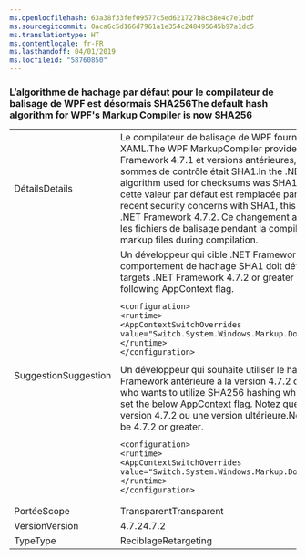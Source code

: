 ```yaml
---
ms.openlocfilehash: 63a38f33fef09577c5ed621727b8c38e4c7e1bdf
ms.sourcegitcommit: 0aca6c5d166d7961a1e354c248495645b97a1dc5
ms.translationtype: HT
ms.contentlocale: fr-FR
ms.lasthandoff: 04/01/2019
ms.locfileid: "58760850"
---
```

### <a name="the-default-hash-algorithm-for-wpfs-markup-compiler-is-now-sha256"></a><span data-ttu-id="194ba-101">L’algorithme de hachage par défaut pour le compilateur de balisage de WPF est désormais SHA256</span><span class="sxs-lookup"><span data-stu-id="194ba-101">The default hash algorithm for WPF's Markup Compiler is now SHA256</span></span>

|   |   |
|---|---|
|<span data-ttu-id="194ba-102">Détails</span><span class="sxs-lookup"><span data-stu-id="194ba-102">Details</span></span>|<span data-ttu-id="194ba-103">Le compilateur de balisage de WPF fournit des services de compilation pour les fichiers de balisage XAML.</span><span class="sxs-lookup"><span data-stu-id="194ba-103">The WPF MarkupCompiler provides compilation services for XAML markup files.</span></span>  <span data-ttu-id="194ba-104">Dans .NET Framework 4.7.1 et versions antérieures, l’algorithme de hachage par défaut utilisé pour les sommes de contrôle était SHA1.</span><span class="sxs-lookup"><span data-stu-id="194ba-104">In the .NET Framework 4.7.1 and earlier versions, the default hash algorithm used for checksums was SHA1.</span></span> <span data-ttu-id="194ba-105">En raison des récents problèmes de sécurité avec SHA1, cette valeur par défaut est remplacée par SHA256 à compter de .NET Framework 4.7.2.</span><span class="sxs-lookup"><span data-stu-id="194ba-105">Due to recent security concerns with SHA1, this default has been changed to SHA256 starting with the .NET Framework 4.7.2.</span></span>  <span data-ttu-id="194ba-106">Ce changement affecte toutes les générations de somme de contrôle pour les fichiers de balisage pendant la compilation.</span><span class="sxs-lookup"><span data-stu-id="194ba-106">This change affects all checksum generation for markup files during compilation.</span></span>|
|<span data-ttu-id="194ba-107">Suggestion</span><span class="sxs-lookup"><span data-stu-id="194ba-107">Suggestion</span></span>|<span data-ttu-id="194ba-108">Un développeur qui cible .NET Framework 4.7.2 ou version ultérieure et souhaite restaurer le comportement de hachage SHA1 doit définir l’indicateur AppContext suivant.</span><span class="sxs-lookup"><span data-stu-id="194ba-108">A developer who targets .NET Framework 4.7.2 or greater and wants to revert to SHA1 hashing behavior must set the following AppContext flag.</span></span><pre><code class="lang-xml">&lt;configuration&gt;&#13;&#10;&lt;runtime&gt;&#13;&#10;&lt;AppContextSwitchOverrides value=&quot;Switch.System.Windows.Markup.DoNotUseSha256ForMarkupCompilerChecksumAlgorithm=true&quot;/&gt;&#13;&#10;&lt;/runtime&gt;&#13;&#10;&lt;/configuration&gt;&#13;&#10;</code></pre><span data-ttu-id="194ba-109">Un développeur qui souhaite utiliser le hachage SHA256 tout en ciblant une version du .NET Framework antérieure à la version 4.7.2 doit définir l’indicateur AppContext ci-dessous.</span><span class="sxs-lookup"><span data-stu-id="194ba-109">A developer who wants to utilize SHA256 hashing while targeting a framework version below .NET 4.7.2 must set the below AppContext flag.</span></span>  <span data-ttu-id="194ba-110">Notez que la version installée du .NET Framework doit être la version 4.7.2 ou une version ultérieure.</span><span class="sxs-lookup"><span data-stu-id="194ba-110">Note that the installed version of the .NET Framework must be 4.7.2 or greater.</span></span><pre><code class="lang-xml">&lt;configuration&gt;&#13;&#10;&lt;runtime&gt;&#13;&#10;&lt;AppContextSwitchOverrides value=&quot;Switch.System.Windows.Markup.DoNotUseSha256ForMarkupCompilerChecksumAlgorithm=false&#13;&#10;&lt;/runtime&gt;&#13;&#10;&lt;/configuration&gt;&#13;&#10;</code></pre>|
|<span data-ttu-id="194ba-111">Portée</span><span class="sxs-lookup"><span data-stu-id="194ba-111">Scope</span></span>|<span data-ttu-id="194ba-112">Transparent</span><span class="sxs-lookup"><span data-stu-id="194ba-112">Transparent</span></span>|
|<span data-ttu-id="194ba-113">Version</span><span class="sxs-lookup"><span data-stu-id="194ba-113">Version</span></span>|<span data-ttu-id="194ba-114">4.7.2</span><span class="sxs-lookup"><span data-stu-id="194ba-114">4.7.2</span></span>|
|<span data-ttu-id="194ba-115">Type</span><span class="sxs-lookup"><span data-stu-id="194ba-115">Type</span></span>|<span data-ttu-id="194ba-116">Reciblage</span><span class="sxs-lookup"><span data-stu-id="194ba-116">Retargeting</span></span>|

